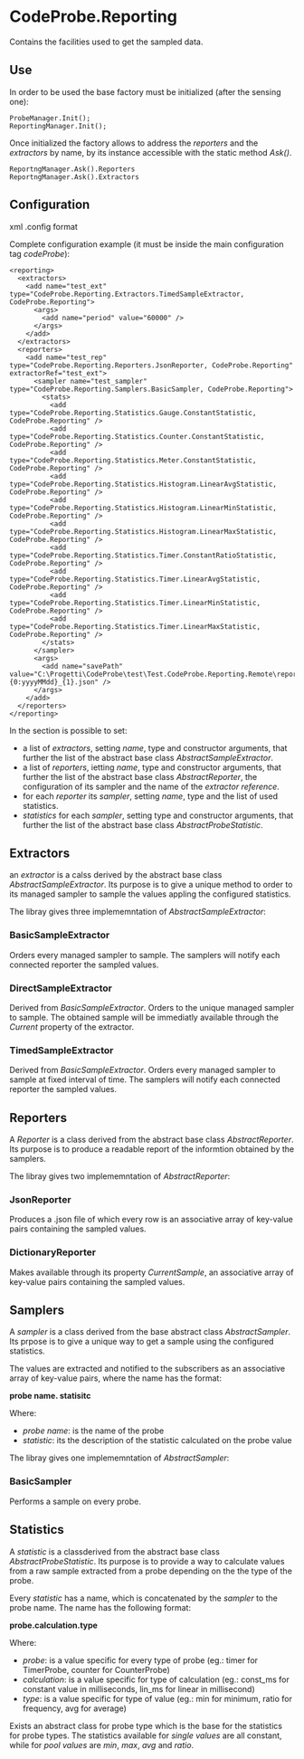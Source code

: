 # CodeProbe.Reporting

Contains the facilities used to get the sampled data.

## Use

In order to be used the base factory must be initialized (after the sensing one):

    ProbeManager.Init();
    ReportingManager.Init();

Once initialized the factory allows to address the _reporters_ and the _extractors_ by name, by its instance accessible with the static method _Ask()_.

    ReportngManager.Ask().Reporters
    ReportngManager.Ask().Extractors

## Configuration

xml .config format

Complete configuration example (it must be inside the main configuration tag _codeProbe_):

	<reporting>
      <extractors>
        <add name="test_ext" type="CodeProbe.Reporting.Extractors.TimedSampleExtractor, CodeProbe.Reporting">
          <args>
            <add name="period" value="60000" />
          </args>
        </add>
      </extractors>
      <reporters>
        <add name="test_rep" type="CodeProbe.Reporting.Reporters.JsonReporter, CodeProbe.Reporting" extractorRef="test_ext">
          <sampler name="test_sampler" type="CodeProbe.Reporting.Samplers.BasicSampler, CodeProbe.Reporting">
            <stats>
              <add type="CodeProbe.Reporting.Statistics.Gauge.ConstantStatistic, CodeProbe.Reporting" />
              <add type="CodeProbe.Reporting.Statistics.Counter.ConstantStatistic, CodeProbe.Reporting" />
              <add type="CodeProbe.Reporting.Statistics.Meter.ConstantStatistic, CodeProbe.Reporting" />
              <add type="CodeProbe.Reporting.Statistics.Histogram.LinearAvgStatistic, CodeProbe.Reporting" />
              <add type="CodeProbe.Reporting.Statistics.Histogram.LinearMinStatistic, CodeProbe.Reporting" />
              <add type="CodeProbe.Reporting.Statistics.Histogram.LinearMaxStatistic, CodeProbe.Reporting" />
              <add type="CodeProbe.Reporting.Statistics.Timer.ConstantRatioStatistic, CodeProbe.Reporting" />
              <add type="CodeProbe.Reporting.Statistics.Timer.LinearAvgStatistic, CodeProbe.Reporting" />
              <add type="CodeProbe.Reporting.Statistics.Timer.LinearMinStatistic, CodeProbe.Reporting" />
              <add type="CodeProbe.Reporting.Statistics.Timer.LinearMaxStatistic, CodeProbe.Reporting" />
            </stats>
          </sampler>
          <args>
            <add name="savePath" value="C:\Progetti\CodeProbe\test\Test.CodeProbe.Reporting.Remote\reports\{0:yyyyMMdd}_{1}.json" />
          </args>
        </add>
      </reporters>
    </reporting>


In the section is possible to set:

- a list of _extractors_, setting _name_, type and constructor arguments, that further the list of the abstract base class _AbstractSampleExtractor_.
- a list of _reporters_, ietting _name_, type and constructor arguments, that further the list of the abstract base class _AbstractReporter_, the configuration of its sampler and the name of the _extractor reference_.
- for each _reporter_ its _sampler_, setting _name_, type and the list of used statistics.
- _statistics_ for each _sampler_, setting type and constructor arguments, that further the list of the abstract base class _AbstractProbeStatistic_.

## Extractors

an _extractor_ is a calss derived by the abstract base class _AbstractSampleExtractor_. Its purpose is to give a unique method to order to its managed sampler to sample the values appling the configured statistics.

The libray gives three implememntation of _AbstractSampleExtractor_:

### BasicSampleExtractor

Orders every managed sampler to sample. The samplers will notify each connected reporter the sampled values.

### DirectSampleExtractor

Derived from  _BasicSampleExtractor_.
Orders to the unique managed sampler to sample. The obtained sample will be immediatly available through the _Current_ property of the extractor.

### TimedSampleExtractor

Derived from _BasicSampleExtractor_.
Orders every managed sampler to sample at fixed interval of time. The samplers will notify each connected reporter the sampled values.

## Reporters

A _Reporter_ is a class derived from the abstract base class _AbstractReporter_. Its purpose is to produce a readable report of the informtion obtained by the samplers.

The libray gives two implememntation of _AbstractReporter_:

### JsonReporter

Produces a .json file of which every row is an associative array of key-value pairs containing the sampled values.

### DictionaryReporter

Makes available through its property _CurrentSample_, an associative array of key-value pairs containing the sampled values.

## Samplers

A _sampler_ is a class derived from the base abstract class _AbstractSampler_. Its prpose is to give a unique way to get a sample using the configured statistics.

The values are extracted and notified to the subscribers as an associative array of key-value pairs, where the name has the format:

**probe name. statisitc**

Where:

- *probe name*: is the name of the probe
- *statistic*: its the description of the statistic calculated on the probe value

The libray gives one implememntation of _AbstractSampler_:

### BasicSampler

Performs a sample on every probe.

## Statistics

A _statistic_ is a classderived from the abstract base class _AbstractProbeStatistic_. Its purpose is to provide a way to calculate values from a raw sample extracted from a probe depending on the the type of the probe.

Every _statistic_ has a name, which is concatenated by the _sampler_ to the probe name.
The name has the following format:

**probe.calculation.type**

Where:

- *probe*: is a value specific for every type of probe (eg.: timer for TimerProbe, counter for CounterProbe)
- *calculation*: is a value specific for type of calculation (eg.: const_ms for constant value in milliseconds, lin_ms for linear in millisecond)
- *type*: is a value specific for type of value (eg.: min for minimum, ratio for frequency, avg for average)

Exists an abstract class for probe type which is the base for the statistics for probe types.
The statistics available for _single values_ are all constant, while for _pool values_ are _min_, _max_, _avg_ and _ratio_.